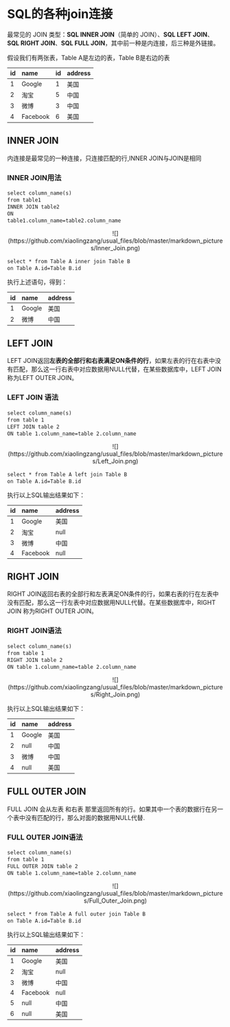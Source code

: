 # SQL的各种join连接

最常见的 JOIN 类型：**SQL INNER JOIN**（简单的 JOIN）、**SQL LEFT JOIN**、**SQL  RIGHT JOIN**、**SQL FULL JOIN**，其中前一种是内连接，后三种是外链接。

假设我们有两张表，Table A是左边的表，Table B是右边的表

|id | name | id|address|
| :--------|:-------| :--------|:------|
| 1|Google|1|美国|
| 2|淘宝|5|中国|
| 3|微博|3|中国|
| 4|Facebook|6|美国|

## INNER JOIN

内连接是最常见的一种连接，只连接匹配的行,INNER JOIN与JOIN是相同
### INNER JOIN用法
```
select column_name(s)
from table1
INNER JOIN table2
ON
table1.column_name=table2.column_name
```

<div align="center">
 ![](https://github.com/xiaolingzang/usual_files/blob/master/markdown_pictures/Inner_Join.png)
</div>

```
select * from Table A inner join Table B
on Table A.id=Table B.id
```
执行上述语句，得到：  

| id | name | address |
|:--------|:-------| :--------|
|1|Google|美国|
|2|微博|中国|

## LEFT JOIN

LEFT JOIN返回**左表的全部行和右表满足ON条件的行**，如果左表的行在右表中没有匹配，那么这一行右表中对应数据用NULL代替，在某些数据库中，LEFT JOIN 称为LEFT OUTER JOIN。

### LEFT JOIN 语法
```
select column_name(s)
from table 1
LEFT JOIN table 2
ON table 1.column_name=table 2.column_name
```
<div align="center">
![](https://github.com/xiaolingzang/usual_files/blob/master/markdown_pictures/Left_Join.png)
</div>

```
select * from Table A left join Table B
on Table A.id=Table B.id
```
执行以上SQL输出结果如下：  

| id | name |address|
|:--------|:-------| :--------|
|1|Google|美国|
|2|淘宝|null
|3|微博|中国|
|4|Facebook|null|

## RIGHT JOIN
RIGHT JOIN返回右表的全部行和左表满足ON条件的行，如果右表的行在左表中没有匹配，那么这一行左表中对应数据用NULL代替。在某些数据库中，RIGHT JOIN 称为RIGHT OUTER JOIN。

### RIGHT JOIN语法
```
select column_name(s)
from table 1
RIGHT JOIN table 2
ON table 1.column_name=table 2.column_name
```
<div align="center">
![](https://github.com/xiaolingzang/usual_files/blob/master/markdown_pictures/Right_Join.png)
</div>

执行以上SQL输出结果如下：

| id | name |address|
|:--------|:-------| :--------|
|1|Google|美国|
|2|null|中国|
|3|微博|中国|
|4|null|美国| 

## FULL OUTER JOIN
FULL JOIN 会从左表 和右表 那里返回所有的行。如果其中一个表的数据行在另一个表中没有匹配的行，那么对面的数据用NULL代替.

### FULL OUTER JOIN语法
```
select column_name(s)
from table 1
FULL OUTER JOIN table 2
ON table 1.column_name=table 2.column_name
```

 <div align="center">
![](https://github.com/xiaolingzang/usual_files/blob/master/markdown_pictures/Full_Outer_Join.png)
</div>

```
select * from Table A full outer join Table B
on Table A.id=Table B.id
```
执行以上SQL输出结果如下：

| id | name |address|
|:--------|:-------| :--------|
|1|Google|美国|
|2|淘宝|null
|3|微博|中国|
|4|Facebook|null|
|5|null|中国|
|6|null|美国| 



